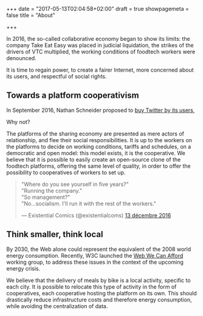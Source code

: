 +++
date = "2017-05-13T02:04:58+02:00"
draft = true
showpagemeta = false
title = "About"

+++

In 2016, the so-called collaborative economy began to show its limits: the company Take Eat Easy was placed in judicial liquidation, the strikes of the drivers of VTC multiplied, the working conditions of foodtech workers were denounced.

It is time to regain power, to create a fairer Internet, more concerned about its users, and respectful of social rights.

## Towards a platform cooperativism</h2>

In September 2016, Nathan Schneider proposed to <a href="https://www.theguardian.com/commentisfree/2016/sep/29/save-twitter-buy-platform-shared-ownership" target="_blank">buy Twitter by its users</a>,

Why not?

The platforms of the sharing economy are presented as mere actors of relationship, and flee their social responsibilities.
It is up to the workers on the platforms to decide on working conditions, tariffs and schedules, on a democratic and open model: this model exists, it is the cooperative.
We believe that it is possible to easily create an open-source clone of the foodtech platforms, offering the same level of quality, in order to offer the possibility to cooperatives of workers to set up.

<blockquote class="twitter-tweet" data-lang="fr">
  <p lang="en" dir="ltr">
  &quot;Where do you see yourself in five years?&quot;<br>
  &quot;Running the company.&quot;<br>
  &quot;So management?&quot;<br>&quot;No…socialism. I&#39;ll run it with the rest of the workers.&quot;
  </p>
  &mdash; Existential Comics (@existentialcoms) <a href="https://twitter.com/existentialcoms/status/808497790384906240">13 décembre 2016</a>
</blockquote>

## Think smaller, think local

By 2030, the Web alone could represent the equivalent of the 2008 world energy consumption.
Recently, W3C launched the <a href="https://www.w3.org/community/wwca/">Web We Can Afford</a> working group,
to address these issues in the context of the upcoming energy crisis.

We believe that the delivery of meals by bike is a local activity, specific to each city.
It is possible to relocate this type of activity in the form of cooperatives, each cooperative hosting the platform on its own.
This should drastically reduce infrastructure costs and therefore energy consumption, while avoiding the centralization of data.
